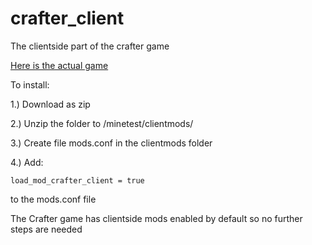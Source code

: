 # crafter_client
 The clientside part of the crafter game

<a href="https://github.com/oilboi/Crafter"> Here is the actual game </a>

To install:

1.) Download as zip

2.) Unzip the folder to /minetest/clientmods/

3.) Create file mods.conf in the clientmods folder

4.) Add:

```
load_mod_crafter_client = true
```
to the mods.conf file

The Crafter game has clientside mods enabled by default so no further steps are needed
